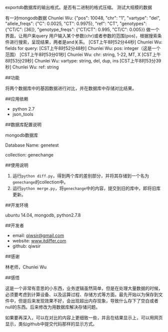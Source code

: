 exportdb数据库的输出格式。是否有二进制的格式压缩。
测试大规模的数据


有一对mongodb数据
 Chunlei Wu: {"pos": 10048, "chr": "1", "vartype": "del", "allele_freqs": {"C": 0.0025, "CT": 0.9975}, "ref": "CT", "genotypes": {"CT/C": [36]}, "genotype_freqs": {"CT/CT": 0.995, "CT/C": 0.005}}
做一个界面，让用户来query
用户输入某个参数(chr)或者参数的范围(pos)，根据搜索条件进行搜索，呈现结果，两者是and关系。
[CST上午8时52分44秒] Chunlei Wu: fields for query:
[CST上午8时52分48秒] Chunlei Wu: pos: integer（这是一个范围）
[CST上午8时53分01秒] Chunlei Wu: chr: string, 1-22, MT, X
[CST上午8时53分29秒] Chunlei Wu: vartype: string, del, dup, ins
[CST上午8时53分39秒] Chunlei Wu: ref: string


##功能

将两个数据库中的基因数据进行对比，并在数据库中存储对比结果。

##应用依赖

- python 2.7
- json_tools

##数据库配置说明

mongodb数据库

Database Name: genetest

collection: genechange

##使用说明

1. 运行`python diff.py`，得到两个库的差别部分，并将其存储到一个名为`genechange`的collection中。
2. 运行`python merge.py`，将`genechange`中的内容，提交到旧的库中，即将旧库更新。

##开发环境

ubuntu 14.04, mongodb, python2.7.8

##开发者

- email: qiwsir@gmail.com
- website: www.itdiffer.com
- github: qiwsir

##感谢

林老师，Chunlei Wu

##感悟

这是一个非常有意思的小东西，业务逻辑虽然简单，但是在处理大量数据的时候，必须要考虑到计算设备、以及运算过程、存储方式等方面。最先开始以为保存到文件中，但是后来发现效果不好，会出现超出内存现象，导致什么存下了空白或者null的东西。后来修改为用数据库解决存储问题。

如果要再深入，可以在对比的内容上更细致一些，并且在结果显示上，可以用网页显示，类似github中提交代码那样的显示方式。
